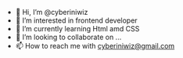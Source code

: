 - 👋 Hi, I’m @cyberiniwiz
- 👀 I’m interested in frontend developer
- 🌱 I’m currently learning Html amd CSS
- 💞️ I’m looking to collaborate on ...
- 📫 How to reach me with cyberiniwiz@gmail.com

<!---
cyberiniwiz/cyberiniwiz is a ✨ special ✨ repository because its `README.md` (this file) appears on your GitHub profile.
You can click the Preview link to take a look at your changes.
--->
